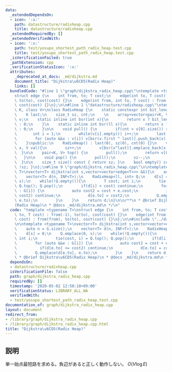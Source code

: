 ```yaml
---
data:
  _extendedDependsOn:
  - icon: ':x:'
    path: datastructure/radixheap.cpp
    title: datastructure/radixheap.cpp
  _extendedRequiredBy: []
  _extendedVerifiedWith:
  - icon: ':x:'
    path: test/yosupo_shortest_path_radix_heap.test.cpp
    title: test/yosupo_shortest_path_radix_heap.test.cpp
  _isVerificationFailed: true
  _pathExtension: cpp
  _verificationStatusIcon: ':x:'
  attributes:
    _deprecated_at_docs: _md/dijkstra.md
    document_title: "Dijkstra\u6CD5(Radix Heap)"
    links: []
  bundledCode: "#line 1 \"graph/dijkstra_radix_heap.cpp\"\ntemplate <typename T>\n\
    struct edge {\n    int from, to; T cost;\n    edge(int to, T cost) : from(-1),\
    \ to(to), cost(cost) {}\n    edge(int from, int to, T cost) : from(from), to(to),\
    \ cost(cost) {}\n};\n\n#line 1 \"datastructure/radixheap.cpp\"\ntemplate <class\
    \ K, class V>\nclass RadixHeap {\n    static constexpr int bit_length = sizeof(K)*8;\n\
    \    K last;\n    size_t sz, cnt;\n    \n    array<vector<pair<K, V>>, bit_length>\
    \ v;\n    static inline int bsr(int x){\n        return x ? bit_length-__builtin_clz(x)\
    \ : 0;\n    }\n    static inline int bsr(ll x){\n        return x ? bit_length-__builtin_clzll(x)\
    \ : 0;\n    }\n\n    void pull() {\n        if(cnt < v[0].size()) return;;\n \
    \       int i = 1;\n        while(v[i].empty()) i++;\n        last = min_element(v[i].begin(),v[i].end())->first;\n\
    \        for (auto &&x : v[i]) v[bsr(x.first ^ last)].push_back(x);\n        v[i].clear();\n\
    \    }\npublic:\n    RadixHeap() : last(0), sz(0), cnt(0) {}\n    void emplace(K\
    \ x, V val){\n        sz++;\n        v[bsr(x^last)].emplace_back(x, val);\n  \
    \  }\n\n    pair<K, V> top() {\n        pull();\n        return v[0][cnt];\n \
    \   }\n\n    void pop() {\n        pull();\n        sz--;\n        cnt++;\n  \
    \  }\n\n    size_t size() const { return sz; }\n    bool empty() const { return\
    \ !sz; }\n};\n#line 9 \"graph/dijkstra_radix_heap.cpp\"\n\ntemplate <typename\
    \ T>\nvector<T> dijkstra(int s,vector<vector<edge<T>>> &G){\n    auto n = G.size();\n\
    \    vector<T> d(n, INF<T>);\n    RadixHeap<ll, int> Q;\n    d[s] = 0;\n    Q.emplace(0,\
    \ s);\n    while(!Q.empty()){\n        T cost; int i;\n        tie(cost, i) =\
    \ Q.top(); Q.pop();\n        if(d[i] < cost) continue;\n        for (auto &&e\
    \ : G[i]) {\n            auto cost2 = cost + e.cost;\n            if(d[e.to] <=\
    \ cost2) continue;\n            d[e.to] = cost2;\n            Q.emplace(d[e.to],\
    \ e.to);\n        }\n    }\n    return d;\n}\n\n/**\n * @brief Dijkstra\u6CD5\
    (Radix Heap)\n * @docs _md/dijkstra.md\n */\n"
  code: "template <typename T>\nstruct edge {\n    int from, to; T cost;\n    edge(int\
    \ to, T cost) : from(-1), to(to), cost(cost) {}\n    edge(int from, int to, T\
    \ cost) : from(from), to(to), cost(cost) {}\n};\n\n#include \"../datastructure/radixheap.cpp\"\
    \n\ntemplate <typename T>\nvector<T> dijkstra(int s,vector<vector<edge<T>>> &G){\n\
    \    auto n = G.size();\n    vector<T> d(n, INF<T>);\n    RadixHeap<ll, int> Q;\n\
    \    d[s] = 0;\n    Q.emplace(0, s);\n    while(!Q.empty()){\n        T cost;\
    \ int i;\n        tie(cost, i) = Q.top(); Q.pop();\n        if(d[i] < cost) continue;\n\
    \        for (auto &&e : G[i]) {\n            auto cost2 = cost + e.cost;\n  \
    \          if(d[e.to] <= cost2) continue;\n            d[e.to] = cost2;\n    \
    \        Q.emplace(d[e.to], e.to);\n        }\n    }\n    return d;\n}\n\n/**\n\
    \ * @brief Dijkstra\u6CD5(Radix Heap)\n * @docs _md/dijkstra.md\n */"
  dependsOn:
  - datastructure/radixheap.cpp
  isVerificationFile: false
  path: graph/dijkstra_radix_heap.cpp
  requiredBy: []
  timestamp: '2020-05-02 12:50:18+09:00'
  verificationStatus: LIBRARY_ALL_WA
  verifiedWith:
  - test/yosupo_shortest_path_radix_heap.test.cpp
documentation_of: graph/dijkstra_radix_heap.cpp
layout: document
redirect_from:
- /library/graph/dijkstra_radix_heap.cpp
- /library/graph/dijkstra_radix_heap.cpp.html
title: "Dijkstra\u6CD5(Radix Heap)"
---
```

## 説明
単一始点最短路を求める。負辺があると正しく動作しない。
$O(V \log E)$